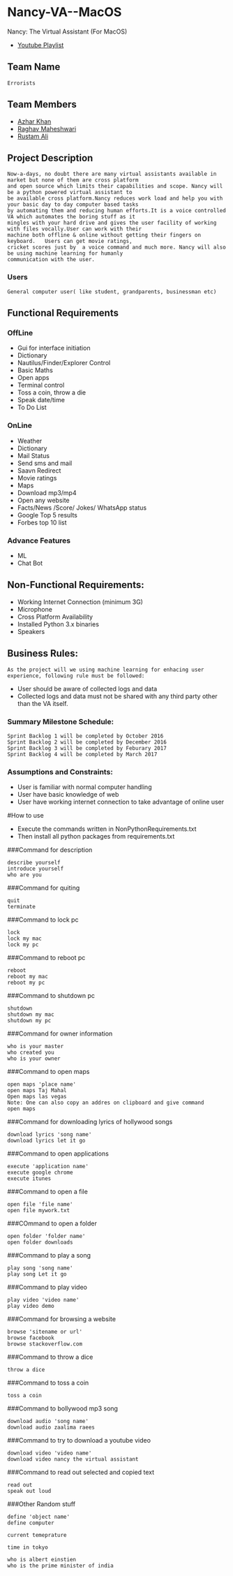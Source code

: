 # Nancy-VA--MacOS
Nancy: The Virtual Assistant (For MacOS)
* [Youtube Playlist](https://www.youtube.com/watch?v=a3FKjVu_iCg&list=PLgye9ZR9-GhhKttmlMajOvYIXtHs-__Xq)

## Team Name
```
Errorists
```
## Team Members
* [Azhar Khan](https://github.com/azharhappy)
* [Raghav Maheshwari](https://github.com/imnobody0396)
* [Rustam Ali](https://github.com/Rustamjadara)

## Project Description
```
Now-a-days, no doubt there are many virtual assistants available in market but none of them are cross platform 
and open source which limits their capabilities and scope. Nancy will be a python powered virtual assistant to 
be available cross platform.Nancy reduces work load and help you with your basic day to day computer based tasks 
by automating them and reducing human efforts.It is a voice controlled VA which automates the boring stuff as it
mingles with your hard drive and gives the user facility of working with files vocally.User can work with their 
machine both offline & online without getting their fingers on keyboard.   Users can get movie ratings, 
cricket scores just by  a voice command and much more. Nancy will also be using machine learning for humanly
communication with the user.
```

### Users
```
General computer user( like student, grandparents, businessman etc)
```
## Functional Requirements 

### OffLine
* Gui for interface initiation
* Dictionary 
* Nautilus/Finder/Explorer Control
* Basic Maths
* Open apps
* Terminal control
* Toss a coin, throw a die
* Speak date/time
* To Do List

### OnLine
* Weather
* Dictionary
* Mail Status
* Send sms and mail
* Saavn Redirect
* Movie ratings
* Maps
* Download mp3/mp4
* Open any website
* Facts/News /Score/ Jokes/ WhatsApp status
* Google Top 5 results
* Forbes top 10 list

### Advance Features
* ML
* Chat Bot

## Non-Functional Requirements: 
* Working Internet Connection (minimum 3G)
* Microphone
* Cross Platform Availability
* Installed Python 3.x binaries
* Speakers 

## Business Rules:  
```
As the project will we using machine learning for enhacing user experience, following rule must be followed:
```
* User should be aware of collected logs and data
* Collected logs and data must not be shared with any third party other than the VA itself.

### Summary Milestone Schedule:
```
Sprint Backlog 1 will be completed by October 2016
Sprint Backlog 2 will be completed by December 2016
Sprint Backlog 3 will be completed by Feburary 2017
Sprint Backlog 4 will be completed by March 2017
```

### Assumptions and Constraints:
* User is familiar with normal computer handling
* User have basic knowledge of web
* User have working internet connection to take advantage of online user

#How to use
* Execute the commands written in NonPythonRequirements.txt
* Then install all python packages from requirements.txt

###Command for description
```
describe yourself
introduce yourself
who are you
```
###Command for quiting
```
quit
terminate
```
###Command to lock pc
```
lock
lock my mac
lock my pc
```
###Command to reboot pc
```
reboot
reboot my mac
reboot my pc
```
###Command to shutdown pc
```
shutdown
shutdown my mac
shutdown my pc
```
###Command for owner information
```
who is your master
who created you
who is your owner
```
###Command to open maps
```
open maps 'place name'
open maps Taj Mahal
Open maps las vegas
Note: One can also copy an addres on clipboard and give command
open maps
```
###Command for downloading lyrics of hollywood songs
```
download lyrics 'song name'
download lyrics let it go
```
###Command to open applications
```
execute 'application name'
execute google chrome
execute itunes
```
###Command to open a file
```
open file 'file name'
open file mywork.txt
```
###COmmand to open a folder
```
open folder 'folder name'
open folder downloads
```
###Command to play a song
```
play song 'song name'
play song Let it go
```
###Command to play video
```
play video 'video name'
play video demo
```
###Command for browsing a website
```
browse 'sitename or url'
browse facebook
browse stackoverflow.com
```
###Command to throw a dice
```
throw a dice
```
###Command to toss a coin
```
toss a coin
```
###Command to bollywood mp3 song
```
download audio 'song name'
download audio zaalima raees
```
###Command to try to download a youtube video
```
download video 'video name'
download video nancy the virtual assistant
```
###Command to read out selected and copied text
```
read out
speak out loud
```
###Other Random stuff
```
define 'object name'
define computer

current temeprature

time in tokyo

who is albert einstien
who is the prime minister of india
```
